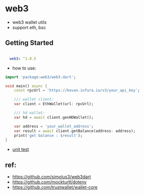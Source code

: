 # web3

- web3 wallet utils
- support eth, bsc

## Getting Started

```yaml

  web3: ^1.0.5

```

- how to use:

```dart
import 'package:web3/web3.dart';

void main() async {
    const rpcUrl = 'https://kovan.infura.io/v3/your_api_key';

    /// wallet client:
    var client = EthWallet(url: rpcUrl);

    /// hd wallet:
    var hd = await client.genHDWallet();

    var address = 'your_wallet_address';
    var result = await client.getBalance(address: address);
    print('get balance : $result');
}


```

- [unit test](./test)


## ref:

- https://github.com/simolus3/web3dart
- https://github.com/mockturtl/dotenv
- https://github.com/trustwallet/wallet-core
